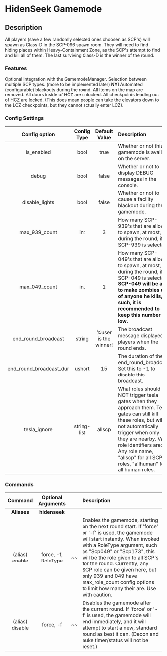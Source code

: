 HidenSeek Gamemode
======
## Description
All players (save a few randomly selected ones choosen as SCP's) will spawn as Class-D in the SCP-096 spawn room. They will need to find hiding places within Heavy-Containment Zone, as the SCP's attempt to find and kill all of them. The last surviving Class-D is the winner of the round.

### Features
Optional integration with the GamemodeManager.
Selection between multiple SCP types. (more to be implemented later)
**NYI** Automated (configurable) blackouts during the round.
All Items on the map are removed.
All doors inside of HCZ are unlocked.
All checkpoints leading out of HCZ are locked. (This does mean people can take the elevators down to the LCZ checkpoints, but they cannot actually enter LCZ).

### Config Settings
Config option | Config Type | Default Value | Description
:---: | :---: | :---: | :------
is_enabled | bool | true | Whether or not this gamemode is availible on the server.
debug | bool | false | Whether or not to display DEBUG messages in the console.
disable_lights | bool | false | Whether or not to cause a facility blackout during the gamemode.
max_939_count | int | 3 | How many SCP-939's that are allowed to spawn, at most, during the round, if SCP-939 is selected.
max_049_count | int | 1 | How many SCP-049's that are allowed to spawn, at most, during the round, if SCP-049 is selected. **SCP-049 will be able to make zombies out of anyone he kills, as such, it is recommended to keep this number low.**
end_round_broadcast | string | %user is the winner! | The broadcast message displayed to players when the round ends.
end_round_broadcast_dur | ushort | 15 | The duration of the end_round_broadcast. Set this to -1 to disable this broadcast.
tesla_ignore | string-list | allscp | What roles should NOT trigger tesla gates when they approach them. Tesla gates can still kill these roles, but will not automatically trigger when only they are nearby. Valid role identifiers are: Any role name, "allscp" for all SCP roles, "allhuman" for all human roles.

### Commands
Command | Optional Arguments | | Description
:---: | :---: | :---: | :------
**Aliases** | **hidenseek**
(alias) enable | force, -f, RoleType | ~~ | Enables the gamemode, starting on the next round start. If 'force' or '-f' is used, the gamemode will start instantly. When invoked with a RoleType argument, such as "Scp049" or "Scp173", this will be the role given to all SCP's for the round. Currently, any SCP role can be given here, but only 939 and 049 have max_role_count config options to limit how many their are. Use with caution.
(alias) disable | force, -f | ~~ | Disables the gamemode after the current round. If 'force' or '-f' is used, the gamemode will end immediately, and it will attempt to start a new, standard round as best it can. (Decon and nuke timer/status will not be reset.)
